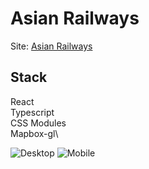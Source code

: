 # Asian Railways

Site: [Asian Railways](https://zhukovk4010.github.io/asian-railways/)

## Stack

React\
Typescript\
CSS Modules\
Mapbox-gl\

![Desktop](https://github.com/zhukovk4010/asian-railways/assets/72558099/88c340f9-eb08-49bf-b67d-c88e2b5b9ff1)
![Mobile](https://github.com/zhukovk4010/asian-railways/assets/72558099/2929d142-7d50-4994-aec3-7a73a77970ae)
